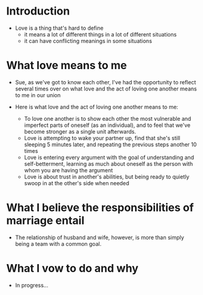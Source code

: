 # Introduction

* Love is a thing that's hard to define
    - it means a lot of different things in a lot of different situations
    - it can have conflicting meanings in some situations

# What love means to me

* Sue, as we've got to know each other, I've had the opportunity to reflect several times over on what love and the act of loving one another means to me in our union

* Here is what love and the act of loving one another means to me:
    - To love one another is to show each other the most vulnerable and imperfect parts of oneself (as an individual), and to feel that we've become stronger as a single unit afterwards.
    - Love is attempting to wake your partner up, find that she's still sleeping 5 minutes later, and repeating the previous steps another 10 times 
    - Love is entering every argument with the goal of understanding and self-betterment, learning as much about oneself as the person with whom you are having the argument
    - Love is about trust in another's abilities, but being ready to quietly swoop in at the other's side when needed

# What I believe the responsibilities of marriage entail

* The relationship of husband and wife, however, is more than simply being a team with a common goal.

# What I vow to do and why

* In progress...
